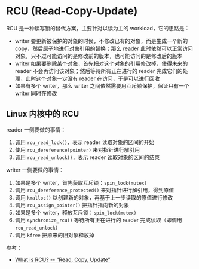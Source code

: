 # RCU (Read-Copy-Update)

RCU 是一种读写锁的替代方案，主要针对以读为主的 workload，它的思路是：

- writer 要更新被保护的对象的时候，不修改已有的对象，而是生成一个新的 copy，然后原子地进行对象引用的替换；那么 reader 此时依然可以正常访问对象，只不过可能访问的是修改前的版本，也可能访问的是修改后的版本
- writer 如果要删除某个对象，首先把对这个对象的引用修改掉，使得未来的 reader 不会再访问该对象；然后等待所有正在进行的 reader 完成它们的处理，此时这个对象一定没有 reader 在访问，于是可以进行回收
- 如果有多个 writer，那么 writer 之间依然需要用互斥锁保护，保证只有一个 writer 同时在修改

## Linux 内核中的 RCU

reader 一侧要做的事情：

1. 调用 `rcu_read_lock()`，表示 reader 读取对象的区间的开始
2. 使用 `rcu_dereference(pointer)` 来对指针进行解引用
3. 调用 `rcu_read_unlock()`，表示 reader 读取对象的区间的结束

writer 一侧要做的事情：

1. 如果是多个 writer，首先获取互斥锁：`spin_lock(mutex)`
2. 调用 `rcu_dereference_protected()` 来对指针进行解引用，得到原值
3. 调用 `kmalloc()` 以创建新的对象，再基于上一步读取的原值进行修改
4. 调用 `rcu_assign_pointer()` 把指针指向新的对象
5. 如果是多个 writer，释放互斥锁：`spin_lock(mutex)`
6. 调用 `synchronize_rcu()` 等待所有正在进行的 reader 完成读取（即调用 `rcu_read_unlock`）
7. 调用 `kfree` 把原来的旧对象释放掉

参考：

- [What is RCU? -- “Read, Copy, Update”](https://www.kernel.org/doc/html/next/RCU/whatisRCU.html)
